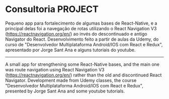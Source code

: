 # Consultoria PROJECT

Pequeno app para fortalecimento de algumas bases de React-Native, e a principal delas foi a navegação de rotas utilizando o React Navigation V3 (https://reactnavigation.org/en/) ao invés do descontinuado e antigo Navigator do React. Desenvolvimento feito a partir de aulas da Udemy, do curso de "Desenvolvedor Multiplataforma Android/IOS com React e Redux", apresentado por Jorge Sant Ana e alguns tutoriais do youtube.

---

A small app for strengthening some React-Native bases, and the main one was route navigation using React Navigation V3 (https://reactnavigation.org/en/) rather than the old and discontinued React Navigator. Development made from Udemy classes, the course "Desenvolvedor Multiplataforma Android/IOS com React e Redux", presented by Jorge Sant Ana and some youtube tutorials.
